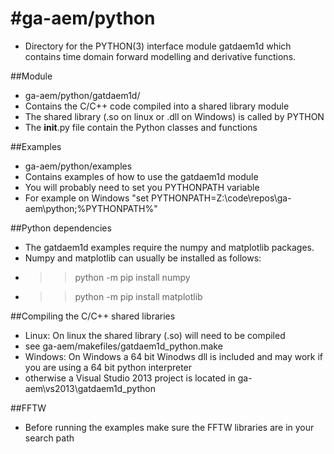 #ga-aem/python
==============

  * Directory for the PYTHON(3) interface module gatdaem1d which contains time domain forward modelling and derivative functions.

##Module
  * ga-aem/python/gatdaem1d/
  * Contains the C/C++ code compiled into a shared library module  
  * The shared library (.so on linux or .dll on Windows) is called by PYTHON  
  * The __init__.py file contain the Python classes and functions

##Examples
  * ga-aem/python/examples
  * Contains examples of how to use the gatdaem1d module  
  * You will probably need to set you PYTHONPATH variable  
  * For example on Windows "set PYTHONPATH=Z:\code\repos\ga-aem\python;%PYTHONPATH%"

##Python dependencies
  * The gatdaem1d examples require the numpy and matplotlib packages.
  * Numpy and matplotlib can usually be installed as follows:
  * >> python -m pip install numpy
  * >> python -m pip install matplotlib

##Compiling the C/C++ shared libraries
  * Linux: On linux the shared library (.so) will need to be compiled 
  * see ga-aem/makefiles/gatdaem1d_python.make
  * Windows: On Windows a 64 bit Winodws dll is included and may work if you are using a 64 bit python interpreter
  * otherwise a Visual Studio 2013 project is located in ga-aem\vs2013\gatdaem1d_python

##FFTW
  * Before running the examples make sure the FFTW libraries are in your search path

